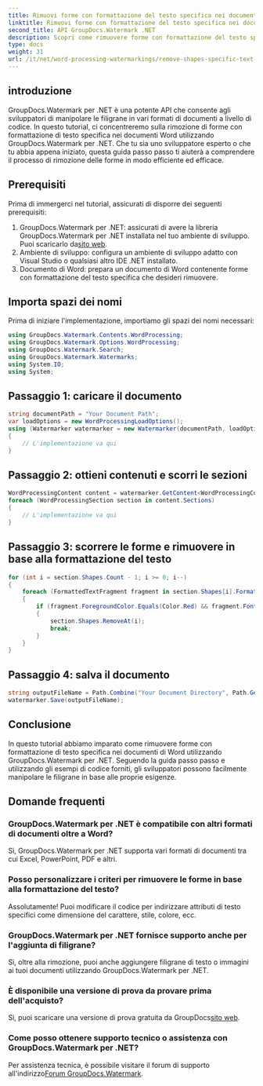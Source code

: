 ```yaml
---
title: Rimuovi forme con formattazione del testo specifica nei documenti Word
linktitle: Rimuovi forme con formattazione del testo specifica nei documenti Word
second_title: API GroupDocs.Watermark .NET
description: Scopri come rimuovere forme con formattazione del testo specifica nei documenti Word utilizzando GroupDocs.Watermark per .NET. Segui la nostra guida per una manipolazione efficiente delle filigrane.
type: docs
weight: 31
url: /it/net/word-processing-watermarkings/remove-shapes-specific-text-formatting-word-docs/
---
```

## introduzione
GroupDocs.Watermark per .NET è una potente API che consente agli sviluppatori di manipolare le filigrane in vari formati di documenti a livello di codice. In questo tutorial, ci concentreremo sulla rimozione di forme con formattazione di testo specifica nei documenti Word utilizzando GroupDocs.Watermark per .NET. Che tu sia uno sviluppatore esperto o che tu abbia appena iniziato, questa guida passo passo ti aiuterà a comprendere il processo di rimozione delle forme in modo efficiente ed efficace.
## Prerequisiti
Prima di immergerci nel tutorial, assicurati di disporre dei seguenti prerequisiti:
1.  GroupDocs.Watermark per .NET: assicurati di avere la libreria GroupDocs.Watermark per .NET installata nel tuo ambiente di sviluppo. Puoi scaricarlo da[sito web](https://releases.groupdocs.com/Watermark/net/).
2. Ambiente di sviluppo: configura un ambiente di sviluppo adatto con Visual Studio o qualsiasi altro IDE .NET installato.
3. Documento di Word: prepara un documento di Word contenente forme con formattazione del testo specifica che desideri rimuovere.

## Importa spazi dei nomi
Prima di iniziare l'implementazione, importiamo gli spazi dei nomi necessari:
```csharp
using GroupDocs.Watermark.Contents.WordProcessing;
using GroupDocs.Watermark.Options.WordProcessing;
using GroupDocs.Watermark.Search;
using GroupDocs.Watermark.Watermarks;
using System.IO;
using System;
```
## Passaggio 1: caricare il documento
```csharp
string documentPath = "Your Document Path";
var loadOptions = new WordProcessingLoadOptions();
using (Watermarker watermarker = new Watermarker(documentPath, loadOptions))
{
    // L'implementazione va qui
}
```
## Passaggio 2: ottieni contenuti e scorri le sezioni
```csharp
WordProcessingContent content = watermarker.GetContent<WordProcessingContent>();
foreach (WordProcessingSection section in content.Sections)
{
    // L'implementazione va qui
}
```
## Passaggio 3: scorrere le forme e rimuovere in base alla formattazione del testo
```csharp
for (int i = section.Shapes.Count - 1; i >= 0; i--)
{
    foreach (FormattedTextFragment fragment in section.Shapes[i].FormattedTextFragments)
    {
        if (fragment.ForegroundColor.Equals(Color.Red) && fragment.Font.FamilyName == "Arial")
        {
            section.Shapes.RemoveAt(i);
            break;
        }
    }
}
```
## Passaggio 4: salva il documento
```csharp
string outputFileName = Path.Combine("Your Document Directory", Path.GetFileName(documentPath));
watermarker.Save(outputFileName);
```

## Conclusione
In questo tutorial abbiamo imparato come rimuovere forme con formattazione di testo specifica nei documenti di Word utilizzando GroupDocs.Watermark per .NET. Seguendo la guida passo passo e utilizzando gli esempi di codice forniti, gli sviluppatori possono facilmente manipolare le filigrane in base alle proprie esigenze.
## Domande frequenti
### GroupDocs.Watermark per .NET è compatibile con altri formati di documenti oltre a Word?
Sì, GroupDocs.Watermark per .NET supporta vari formati di documenti tra cui Excel, PowerPoint, PDF e altri.
### Posso personalizzare i criteri per rimuovere le forme in base alla formattazione del testo?
Assolutamente! Puoi modificare il codice per indirizzare attributi di testo specifici come dimensione del carattere, stile, colore, ecc.
### GroupDocs.Watermark per .NET fornisce supporto anche per l'aggiunta di filigrane?
Sì, oltre alla rimozione, puoi anche aggiungere filigrane di testo o immagini ai tuoi documenti utilizzando GroupDocs.Watermark per .NET.
### È disponibile una versione di prova da provare prima dell'acquisto?
 Sì, puoi scaricare una versione di prova gratuita da GroupDocs[sito web](https://releases.groupdocs.com/).
### Come posso ottenere supporto tecnico o assistenza con GroupDocs.Watermark per .NET?
 Per assistenza tecnica, è possibile visitare il forum di supporto all'indirizzo[Forum GroupDocs.Watermark](https://forum.groupdocs.com/c/watermark/19).